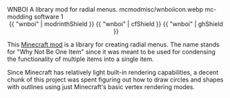 <articlemeta>
    <name>WNBOI</name>
    <description>A library mod for radial menus.</description>
    <icon>mcmodmisc/wnboiicon.webp</icon>
    <tags>
        <tag>mc-modding</tag>
        <tag>software</tag>
    </tags>
    <priority>1</priority>
</articlemeta>

<center>
{{ "wnboi" | modrinthShield }}
{{ "wnboi" | cfShield }}
{{ "wnboi" | ghShield }}
</center>

This [Minecraft mod](https://en.wikipedia.org/wiki/Minecraft_modding) is a library for creating radial menus. The name stands for "Why Not Be One Item" since it was meant to be used for condensing the functionality of multiple items into a single item.

Since Minecraft has relatively light built-in rendering capabilities, a decent chunk of this project was spent figuring out how to draw circles and shapes with outlines using just Minecraft's basic vertex rendering modes.